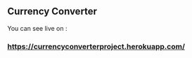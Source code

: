
## Currency Converter

You can see live on :

### https://currencyconverterproject.herokuapp.com/


